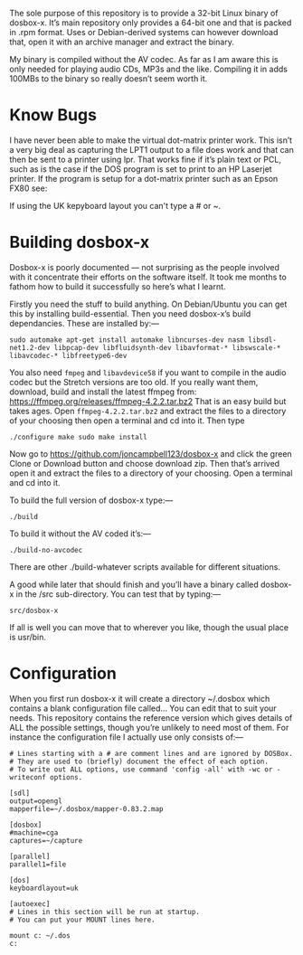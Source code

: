The sole purpose of this repository is to provide a 32-bit Linux binary of dosbox-x. It’s main repository only provides a 64-bit one and that is packed in .rpm format. Uses or Debian-derived systems can however download that, open it with an archive manager and extract the binary.

My binary is compiled without the AV codec. As far as I am aware this is only needed for playing audio CDs, MP3s and the like. Compiling it in adds 100MBs to the binary so really doesn’t seem worth it.

# Know Bugs
I have never been able to make the virtual dot-matrix printer work. This isn’t a very big deal as capturing the LPT1 output to a file does work and that can then be sent to a printer using lpr. That works fine if it’s plain text or PCL, such as is the case if the DOS program is set to print to an HP Laserjet printer. If the program is setup for a dot-matrix printer such as an Epson FX80 see:

If using the UK kepyboard layout you can't type a # or ~.


# Building dosbox-x
Dosbox-x is poorly documented — not surprising as the people involved with it concentrate their efforts on the software itself. It took me months to fathom how to build it successfully so here’s what I learnt.

Firstly you need the stuff to build anything. On Debian/Ubuntu you can get this by installing build-essential. Then you need dosbox-x’s build dependancies. These are installed by:—

	sudo automake apt-get install automake libncurses-dev nasm libsdl-net1.2-dev libpcap-dev libfluidsynth-dev libavformat-* libswscale-* libavcodec-* libfreetype6-dev

You also need `fmpeg` and `libavdevice58` if you want to compile in the audio codec but the Stretch versions are too old. If you really want them, download, build and install the latest ffmpeg from: https://ffmpeg.org/releases/ffmpeg-4.2.2.tar.bz2 That is an easy build but takes ages. Open `ffmpeg-4.2.2.tar.bz2` and extract the files to a directory of your choosing then open a terminal and cd into it. Then type

	./configure make sudo make install

Now go to https://github.com/joncampbell123/dosbox-x and click the green Clone or Download button and choose download zip. Then that’s arrived open it and extract the files to a directory of your choosing. Open a terminal and cd into it.

To build the full version of dosbox-x type:—

	./build

To build it without the AV coded it’s:—

	./build-no-avcodec

There are other ./build-whatever scripts available for different situations.

A good while later that should finish and you’ll have a binary called dosbox-x in the /src sub-directory. You can test that by typing:—

	src/dosbox-x

If all is well you can move that to wherever you like, though the usual place is usr/bin.

# Configuration

When you first run dosbox-x it will create a directory ~/.dosbox which contains a blank configuration file called... You can edit that to suit your needs. This repository contains the reference version which gives details of ALL the possible settings, though you’re unlikely to need most of them. For instance the configuration file I actually use only consists of:—

```# This is the configuration file for DOSBox 0.82.18. (Please use the latest version of DOSBox)
# Lines starting with a # are comment lines and are ignored by DOSBox.
# They are used to (briefly) document the effect of each option.
# To write out ALL options, use command 'config -all' with -wc or -writeconf options.

[sdl]
output=opengl
mapperfile=~/.dosbox/mapper-0.83.2.map

[dosbox]
#machine=cga
captures=~/capture

[parallel]
parallel1=file

[dos]
keyboardlayout=uk

[autoexec]
# Lines in this section will be run at startup.
# You can put your MOUNT lines here.

mount c: ~/.dos
c:
```
